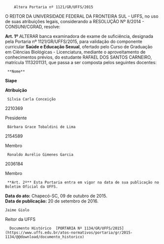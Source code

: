         Altera Portaria nº 1121/GR/UFFS/2015  

O REITOR DA UNIVERSIDADE FEDERAL DA FRONTEIRA SUL - UFFS, no uso de suas atribuições legais, considerando a RESOLUÇÃO Nº 8/2014 - CONSUNI/CGRAD, resolve:

 **Art. 1º** ALTERAR banca examinadora de exame de suficiência, designada pela Portaria nº 1121/GR/UFFS/2015, para validação do componente curricular **Saúde e Educação Sexual**, ofertado pelo Curso de Graduação em Ciências Biológicas - Licenciatura, mediante o aproveitamento de conhecimentos prévios, do estudante RAFAEL DOS SANTOS CARNEIRO, matrícula 1113201131, que passa a ser composta pelos seguintes docentes:

     **Nome**

   **Siape**

   **Atribuição**

     Silvia Carla Conceição

   2210369

   Presidente

     Bárbara Grace Tobaldini de Lima

   2154589

   Membro

     Ronaldo Aurélio Gimenes Garcia

   2036184

   Membro

     **Art. 2º** Esta Portaria entra em vigor na data de sua publicação no Boletim Oficial da UFFS.

  

   **Data do ato:** Chapecó-SC, 09 de outubro de 2015.   
 **Data de publicação:**  20 de setembro de 2016. 

    Jaime Giolo   
 Reitor da UFFS 

      Documento Histórico  [PORTARIA Nº 1134/GR/UFFS/2015](https://www.uffs.edu.br/atos-normativos/portaria/gr/2015-1134/@@download/documento_historico)     
      
